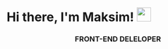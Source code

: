 <h1 aligh="center"> Hi there, I'm Maksim!
<img src="https://github.com/blackcater/blackcater/raw/main/images/Hi.gif" height="32"/></h1>
<h3 align="center">FRONT-END DELELOPER</h3>

<!--
**KazakovMaksim/KazakovMaksim** is a ✨ _special_ ✨ repository because its `README.md` (this file) appears on your GitHub profile.

Here are some ideas to get you started:

- 🔭 I’m currently working on ...
- 🌱 I’m currently learning ...
- 👯 I’m looking to collaborate on ...
- 🤔 I’m looking for help with ...
- 💬 Ask me about ...
- 📫 How to reach me: ...
- 😄 Pronouns: ...
- ⚡ Fun fact: ...
-->
